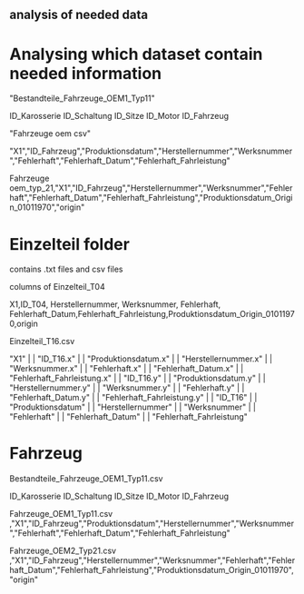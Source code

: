## analysis of needed data

# Analysing which dataset contain needed information

"Bestandteile_Fahrzeuge_OEM1_Typ11" 

ID_Karosserie	ID_Schaltung	ID_Sitze	ID_Motor	ID_Fahrzeug

"Fahrzeuge oem csv"

"X1","ID_Fahrzeug","Produktionsdatum","Herstellernummer","Werksnummer","Fehlerhaft","Fehlerhaft_Datum","Fehlerhaft_Fahrleistung"

Fahrzeuge oem_typ_21,"X1","ID_Fahrzeug","Herstellernummer","Werksnummer","Fehlerhaft","Fehlerhaft_Datum","Fehlerhaft_Fahrleistung","Produktionsdatum_Origin_01011970","origin"

# Einzelteil folder

contains .txt files and csv files

columns of Einzelteil_T04 

X1,ID_T04, Herstellernummer, Werksnummer, Fehlerhaft, Fehlerhaft_Datum,Fehlerhaft_Fahrleistung,Produktionsdatum_Origin_01011970,origin 

Einzelteil_T16.csv

"X1" | | "ID_T16.x" | | "Produktionsdatum.x" | | "Herstellernummer.x" | | "Werksnummer.x" | | "Fehlerhaft.x" | | "Fehlerhaft_Datum.x" | | "Fehlerhaft_Fahrleistung.x" | | "ID_T16.y" | | "Produktionsdatum.y" | | "Herstellernummer.y" | | "Werksnummer.y" | | "Fehlerhaft.y" | | "Fehlerhaft_Datum.y" | | "Fehlerhaft_Fahrleistung.y" | | "ID_T16" | | "Produktionsdatum" | | "Herstellernummer" | | "Werksnummer" | | "Fehlerhaft" | | "Fehlerhaft_Datum" | | "Fehlerhaft_Fahrleistung"


# Fahrzeug

Bestandteile_Fahrzeuge_OEM1_Typ11.csv

ID_Karosserie	ID_Schaltung	ID_Sitze	ID_Motor	ID_Fahrzeug

Fahrzeuge_OEM1_Typ11.csv
,"X1","ID_Fahrzeug","Produktionsdatum","Herstellernummer","Werksnummer","Fehlerhaft","Fehlerhaft_Datum","Fehlerhaft_Fahrleistung"

Fahrzeuge_OEM2_Typ21.csv
,"X1","ID_Fahrzeug","Herstellernummer","Werksnummer","Fehlerhaft","Fehlerhaft_Datum","Fehlerhaft_Fahrleistung","Produktionsdatum_Origin_01011970","origin"





